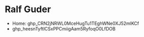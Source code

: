 # Ralf Guder
- Home: 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
- 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

